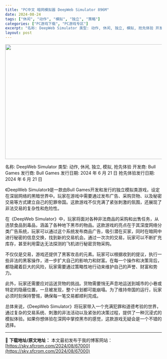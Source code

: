 ```yaml
---
title: "PC中文 暗网模拟器 DeepWeb Simulator 896M"
date: 2024-08-24
tags: ["休闲", "动作", "模拟", "独立", "策略"]
categories: ["PC游戏下载", "PC游戏专区"]
excerpt: "名称: DeepWeb Simulator 类型: 动作, 休闲, 独立, 模拟, 抢先体验 开发商: Bull Games 发行商: Bull Games 发行日期: 2024 年 6 月 21 日 抢先体验发行日期: 2024 年 6 月 21 日 《DeepWeb Simulator》是一款由&hellip;"
layout: post
---
```


<img class="aligncenter size-full wp-image-67001" src="https://sky.sfcrom.com/wp-content/uploads/2024/08/2024082401043485.webp" alt="" width="660" height="370" />

名称: DeepWeb Simulator
类型: 动作, 休闲, 独立, 模拟, 抢先体验
开发商: Bull Games
发行商: Bull Games
发行日期: 2024 年 6 月 21 日
抢先体验发行日期: 2024 年 6 月 21 日

《DeepWeb Simulator》是一款由Bull Games开发和发行的独立模拟类游戏，设定在深层网络的黑暗世界中。玩家在游戏中需要通过发布广告、采购货物、以及秘密交易等方式建立自己的犯罪帝国。这款游戏不仅充满了紧张刺激的氛围，还展现了非法交易的复杂性和危险性。

在《DeepWeb Simulator》中，玩家将面对各种非法商品的采购和出售任务，从违禁食品到毒品，涵盖了各种地下黑市的物品。这款游戏的亮点在于其深度网络分类广告系统，玩家可以通过这个系统发布商品广告，吸引潜在买家，同时在暗网中进行秘密的信息交换，找到新的交易机会。通过一次次的交易，玩家可以不断扩充库存，甚至利用雷达无法探测的飞机进行秘密货物采购。

不仅仅是交易，游戏还提供了黑客攻击的元素。玩家可以根据收到的提议，执行一些非法的黑客操作，进一步扩大自己的影响力和财富。在每一个操作和决策背后，都隐藏着巨大的风险，玩家需要通过策略性地行动来维护自己的声誉、财富和势力。

此外，玩家还需要应对运送货物的挑战。货物需要悄无声息地运送到城市的小巷或特定的隐蔽位置，一旦被发现，整个计划都可能崩塌。为了维持帝国的运行，玩家必须时刻保持警惕，确保每一笔交易都顺利完成。

总体来说，《DeepWeb Simulator》将玩家带入一个充满犯罪和道德考验的世界，通过复杂的交易系统、刺激的非法活动以及紧张的决策过程，提供了一种沉浸式的模拟体验。如果你想体验在深网中掌控黑市的感觉，这款游戏无疑会是一个不错的选择。

---
📖 **下载地址/原文地址：** 本文最初发布于我的博客网站：[https://sky.sfcrom.com/2024/08/67000](https://sky.sfcrom.com/2024/08/67000)
